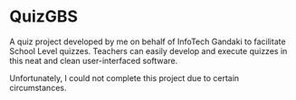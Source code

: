 # QuizGBS
A quiz project developed by me on behalf of InfoTech Gandaki to facilitate School Level quizzes. Teachers can easily develop and execute quizzes in this neat and clean user-interfaced software.

Unfortunately, I could not complete this project due to certain circumstances.
